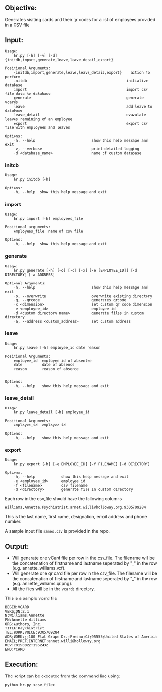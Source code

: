 ## Objective:

Generates visiting cards and their qr codes for a list of employees provided in a CSV
file


## Input:

    Usage: 
        hr.py [-h] [-v] [-d] {initdb,import,generate,leave,leave_detail,export}

    Positional Arguments:
        {initdb,import,generate,leave,leave_detail,export}    action to perform
        initdb                                              initialize database
        import                                              import csv file data to database
        generate                                            generate vcards
        leave                                               add leave to database
        leave_detail                                        evavulate leaves remaining of an employee
        export                                              export csv file with employees and leaves

    Options:
        -h, --help                          show this help message and exit
        -v, --verbose                       print detailed logging
        -d <database_name>                  name of custom database


### initdb

    Usage: 
        hr.py initdb [-h]

    Options:
        -h, --help  show this help message and exit

### import

    Usage: 
        hr.py import [-h] employees_file

    Positional arguments:
        employees_file  name of csv file

    Options:
        -h, --help  show this help message and exit


### generate

    Usage: 
        hr.py generate [-h] [-o] [-q] [-x] [-e [EMPLOYEE_ID]] [-d DIRECTORY] [-a ADDRESS]

    Optional Arguments:
        -h, --help                          show this help message and exit
        -o, --overwrite                     overwrite existing directory
        -q, --qrcode                        generates qrcode
        -x <dimension>                      set custom qr code dimension
        -e <employee_id>                    employee id
        -d <custom_directory_name>          generate files in custom directory
        -a, --address <custom_address>      set custom address

### leave

    Usage: 
        hr.py leave [-h] employee_id date reason

    Positional Arguments:
        employee_id  employee id of absentee
        date         date of absence
        reason       reason of absence


    Options:
        -h, --help   show this help message and exit

### leave_detail

    Usage: 
        hr.py leave_detail [-h] employee_id

    Positional Arguments:
        employee_id  employee id

    Options:
        -h, --help   show this help message and exit

### export

    Usage: 
        hr.py export [-h] [-e EMPLOYEE_ID] [-f FILENAME] [-d DIRECTORY]

    Options:
        -h, --help            show this help message and exit
        -e <employee_id>      employee id
        -f <filename>         csv filename
        -d <directory>        generate file in custom directory


Each row in the csv_file should have the following columns

    Williams,Annette,Psychiatrist,annet.willi@holloway.org,9305709284

This is the last name, first name, designation, email address and
phone number. 

A sample input file `names.csv` is provided in the repo.


## Output:

- Will generate one vCard file per row in the csv_file. The filename
will be the concatenation of firstname and lastname seperated by "_" 
in the row (e.g. annette_williams.vcf).
- Will generate one qr card file per row in the csv_file. The filename
will be the concatenation of firstname and lastname seperated by "_" 
in the row (e.g. annette_williams.qr.png).
- All the files will be in the `vcards` directory.

This is a sample vcard file

    BEGIN:VCARD
    VERSION:2.1
    N:Williams;Annette
    FN:Annette Williams
    ORG:Authors, Inc.
    TITLE:Psychiatrist
    TEL;WORK;VOICE:9305709284
    ADR;WORK:;;100 Flat Grape Dr.;Fresno;CA;95555;United States of America
    EMAIL;PREF;INTERNET:annet.willi@holloway.org
    REV:20150922T195243Z
    END:VCARD


## Execution:

The script can be executed from the command line using:
 
 ```python hr.py <csv_file>```
    